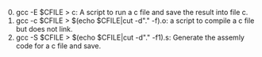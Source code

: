 0. gcc -E $CFILE > c: A script to run a c file and save the result into file c.
1. gcc -c $CFILE > $(echo $CFILE|cut -d"." -f).o: a script to compile a c file but does not link.
2. gcc -S $CFILE > $(echo $CFILE|cut -d"." -f1).s: Generate the assemly code for a c file and save.
